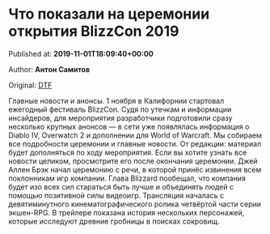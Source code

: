 
# Что показали на церемонии открытия BlizzCon 2019

Published at: **2019-11-01T18:09:40+00:00**

Author: **Антон Самитов**

Original: [DTF](https://dtf.ru/games/79015-chto-pokazali-na-ceremonii-otkrytiya-blizzcon-2019)

Главные новости и анонсы.
1 ноября в Калифорнии стартовал ежегодный фестиваль BlizzCon. Судя по утечкам и информации инсайдеров, для мероприятия разработчики подготовили сразу несколько крупных анонсов — в сети уже появлялась информация о Diablo IV, Overwatch 2 и дополнении для World of Warcraft.
Мы собираем все подробности церемонии и главные новости.
От редакции: материал будет дополняться по ходу мероприятия. Если вы хотите узнать все новости целиком, просмотрите его после окончания церемонии.
Джей Аллен Брэк начал церемонию с речи, в которой принёс извинения всем поклонникам игр компании.
Глава Blizzard пообещал, что компания будет изо всех сил стараться быть лучше и объединять людей с помощью позитивной силы видеоигр.
Трансляция началась с девятиминутного кинематографического ролика четвёртой части серии экшен-RPG. В трейлере показана история нескольких персонажей, которые исследуют древние гробницы в поисках сокровищ.
